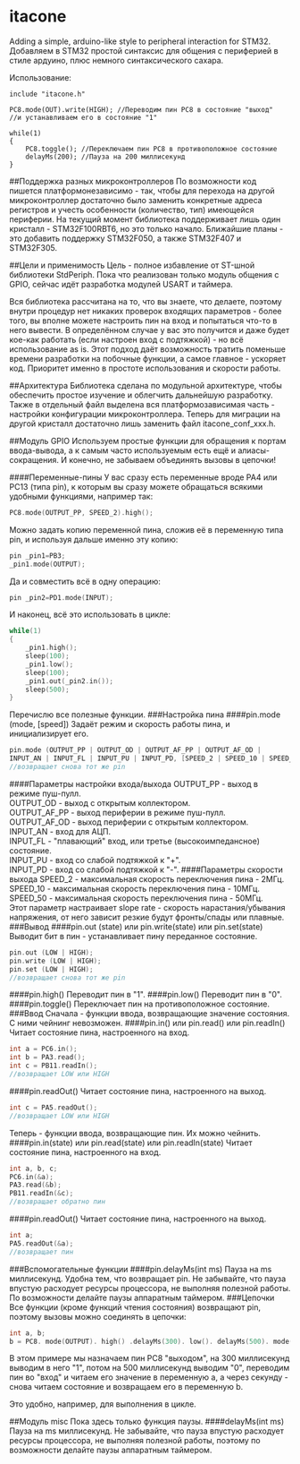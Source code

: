 itacone
=======

Adding a simple, arduino-like style to peripheral interaction for STM32.  
Добавляем в STM32 простой синтаксис для общения с периферией в стиле ардуино, плюс немного синтаксического сахара.

Использование:

	include "itacone.h"

	PC8.mode(OUT).write(HIGH); //Переводим пин PC8 в состояние "выход"
	//и устанавливаем его в состояние "1"

	while(1)
	{
		PC8.toggle(); //Переключаем пин PC8 в противоположное состояние
		delayMs(200); //Пауза на 200 миллисекунд
	}

##Поддержка разных микроконтроллеров
По возможности код пишется платформонезависимо - так, чтобы для перехода на другой микроконтроллер достаточно было заменить конкретные адреса регистров и учесть особенности (количество, тип) имеющейся периферии. На текущий момент библиотека поддерживает лишь один кристалл - STM32F100RBT6, но это только начало. Ближайшие планы - это добавить поддержку STM32F050, а также STM32F407 и STM32F305.

##Цели и применимость
Цель - полное избавление от ST-шной библиотеки StdPeriph. Пока что реализован только модуль общения с GPIO, сейчас идёт разработка модулей USART и таймера.

Вся библиотека рассчитана на то, что вы знаете, что делаете, поэтому внутри процедур нет никаких проверок входящих параметров - более того, вы вполне можете настроить пин на вход и попытаться что-то в него вывести. В определённом случае у вас это получится и даже будет кое-как работать (если настроен вход с подтяжкой) - но всё использование as is. Этот подход даёт возможность тратить поменьше времени разработки на побочные функции, а самое главное - ускоряет код. Приоритет именно в простоте использования и скорости работы.

##Архитектура
Библиотека сделана по модульной архитектуре, чтобы обеспечить простое изучение и облегчить дальнейшую разработку. Также в отдельный файл выделена вся платформозависимая часть - настройки конфигурации микроконтроллера. Теперь для миграции на другой кристалл достаточно лишь заменить файл itacone_conf_xxx.h.

##Модуль GPIO
Используем простые функции для обращения к портам ввода-вывода, а к самым часто используемым есть ещё и алиасы-сокращения. И конечно, не забываем объединять вызовы в цепочки!

####Переменные-пины
У вас сразу есть переменные вроде PA4 или PC13 (типа pin), к которым вы сразу можете обращаться всякими удобными функциями, например так:

```c
PC8.mode(OUTPUT_PP, SPEED_2).high();
```

Можно задать копию переменной пина, сложив её в переменную типа pin, и используя дальше именно эту копию:

```c
pin _pin1=PB3;
_pin1.mode(OUTPUT);
```

Да и совместить всё в одну операцию:

```c
pin _pin2=PD1.mode(INPUT);
```

И наконец, всё это использовать в цикле:

```c
while(1)
{
	_pin1.high();
	sleep(100);
	_pin1.low();
	sleep(100);
	_pin1.out(_pin2.in());
	sleep(500);
}
```

Перечислю все полезные функции.
###Настройка пина
####pin.mode (mode, [speed])
Задаёт режим и скорость работы пина, и инициализирует его.  
```c
pin.mode (OUTPUT_PP | OUTPUT_OD | OUTPUT_AF_PP | OUTPUT_AF_OD |
INPUT_AN | INPUT_FL | INPUT_PU | INPUT_PD, [SPEED_2 | SPEED_10 | SPEED_50]);
//возвращает снова тот же pin
```
####Параметры настройки входа/выхода
OUTPUT_PP - выход в режиме пуш-пулл.  
OUTPUT_OD - выход с открытым коллектором.  
OUTPUT_AF_PP - выход периферии в режиме пуш-пулл.  
OUTPUT_AF_OD - выход периферии с открытым коллектором.  
INPUT_AN - вход для АЦП.  
INPUT_FL - "плавающий" вход, или третье (высокоимпедансное) состояние.  
INPUT_PU - вход со слабой подтяжкой к "+".  
INPUT_PD - вход со слабой подтяжкой к "-".
####Параметры скорости выхода
SPEED_2 - максимальная скорость переключения пина - 2МГц.  
SPEED_10 - максимальная скорость переключения пина - 10МГц.  
SPEED_50 - максимальная скорость переключения пина - 50МГц.  
Этот параметр настраивает slope rate - скорость нарастания/убывания напряжения, от него зависит резкие будут фронты/спады или плавные.
###Вывод
####pin.out (state) или pin.write(state) или pin.set(state)
Выводит бит в пин - устанавливает пину переданное состояние.  
```c
pin.out (LOW | HIGH);
pin.write (LOW | HIGH);
pin.set (LOW | HIGH);
//возвращает снова тот же pin
```
####pin.high()
Переводит пин в "1".
####pin.low()
Переводит пин в "0".
####pin.toggle()
Переключает пин на противоположное состояние.
###Ввод
Сначала - функции ввода, возвращающие значение состояния. С ними чейнинг невозможен.
####pin.in() или pin.read() или pin.readIn()
Читает состояние пина, настроенного на вход.  
```c
int a = PC6.in();
int b = PA3.read();
int c = PB11.readIn();
//возвращает LOW или HIGH
```
####pin.readOut()
Читает состояние пина, настроенного на выход.  
```c
int c = PA5.readOut();
//возвращает LOW или HIGH
```
Теперь - функции ввода, возвращающие пин. Их можно чейнить.
####pin.in(state) или pin.read(state) или pin.readIn(state)
Читает состояние пина, настроенного на вход.  
```c
int a, b, c;
PC6.in(&a);
PA3.read(&b);
PB11.readIn(&c);
//возвращает обратно пин
```
####pin.readOut()
Читает состояние пина, настроенного на выход.  
```c
int a;
PA5.readOut(&a);
//возвращает пин
```
###Вспомогательные функции
####pin.delayMs(int ms)
Пауза на ms миллисекунд. Удобна тем, что возвращает pin. Не забывайте, что пауза впустую расходует ресурсы процессора, не выполняя полезной работы. По возможности делайте паузы аппаратным таймером.
###Цепочки
Все функции (кроме функций чтения состояния) возвращают pin, поэтому вызовы можно соединять в цепочки:

```c
int a, b;
b = PC8. mode(OUTPUT). high() .delayMs(300). low(). delayMs(500). mode(INPUT). read(&a). delayMs(1000). read();
```

В этом примере мы назначаем пин PC8 "выходом", на 300 миллисекунд выводим в него "1", потом на 500 миллисекунд выводим "0", переводим пин во "вход" и читаем его значение в переменную a, а через секунду - снова читаем состояние и возвращаем его в переменную b.

Это удобно, например, для выполнения в цикле.

##Модуль misc
Пока здесь только функция паузы.
####delayMs(int ms)
Пауза на ms миллисекунд. Не забывайте, что пауза впустую расходует ресурсы процессора, не выполняя полезной работы, поэтому по возможности делайте паузы аппаратным таймером.